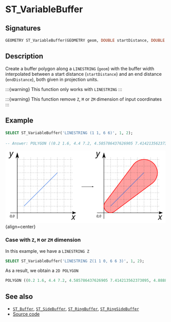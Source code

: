 # ST_VariableBuffer

## Signatures

```sql
GEOMETRY ST_VariableBuffer(GEOMETRY geom, DOUBLE startDistance, DOUBLE endDistance);
```

## Description

Create a buffer polygon along a `LINESTRING` (`geom`) with the buffer width interpolated between a start distance (`startDistance`) and an end distance (`endDistance`), both given in projection units.

:::{warning}
This function only works with `LINESTRING`
:::

:::{warning}
This function remove `Z`, `M` or `ZM` dimension of input coordinates
:::


## Example

```sql
SELECT ST_VariableBuffer('LINESTRING (1 1, 6 6)', 1, 2);

-- Answer: POLYGON ((0.2 1.6, 4.4 7.2, 4.585786437626905 7.414213562373095, 4.888859533960796 7.662939224605091, 5.234633135269821 7.847759065022574, 5.609819355967744 7.961570560806461, 6 8, 6.390180644032257 7.961570560806461, 6.765366864730179 7.847759065022574, 7.111140466039204 7.662939224605091, 7.414213562373095 7.414213562373095, 7.662939224605091 7.111140466039204, 7.847759065022574 6.765366864730179, 7.961570560806461 6.390180644032257, 8 6, 7.961570560806461 5.609819355967743, 7.847759065022574 5.234633135269821, 7.662939224605091 4.888859533960796, 7.2 4.4, 1.6 0.2, 1.5555702330196017 0.1685303876974545, 1.38268343236509 0.0761204674887134, 1.1950903220161284 0.0192147195967696, 1 0, 0.8049096779838714 0.0192147195967697, 0.6173165676349097 0.0761204674887135, 0.4444297669803978 0.1685303876974548, 0.2928932188134523 0.2928932188134525, 0.1685303876974545 0.444429766980398, 0.0761204674887132 0.6173165676349104, 0.0192147195967696 0.8049096779838716, 0 1, 0.0192147195967696 1.1950903220161286, 0.0761204674887133 1.3826834323650898, 0.1685303876974547 1.5555702330196022, 0.2 1.6))
```
![](./ST_VariableBuffer_1.png){align=center}

### Case with `Z`, `M` or `ZM` dimension

In this example, we have a `LINESTRING Z`
```sql
SELECT ST_VariableBuffer('LINESTRING Z(1 1 0, 6 6 3)', 1, 2);
```
As a result, we obtain a `2D POLYGON`
```sql
POLYGON ((0.2 1.6, 4.4 7.2, 4.585786437626905 7.414213562373095, 4.888859533960796 7.662939224605091, 5.234633135269821 7.847759065022574, 5.609819355967744 7.961570560806461, 6 8, 6.390180644032257 7.961570560806461, 6.765366864730179 7.847759065022574, 7.111140466039204 7.662939224605091, 7.414213562373095 7.414213562373095, 7.662939224605091 7.111140466039204, 7.847759065022574 6.765366864730179, 7.961570560806461 6.390180644032257, 8 6, 7.961570560806461 5.609819355967743, 7.847759065022574 5.234633135269821, 7.662939224605091 4.888859533960796, 7.2 4.4, 1.6 0.2, 1.5555702330196017 0.1685303876974545, 1.38268343236509 0.0761204674887134, 1.1950903220161284 0.0192147195967696, 1 0, 0.8049096779838714 0.0192147195967697, 0.6173165676349097 0.0761204674887135, 0.4444297669803978 0.1685303876974548, 0.2928932188134523 0.2928932188134525, 0.1685303876974545 0.444429766980398, 0.0761204674887132 0.6173165676349104, 0.0192147195967696 0.8049096779838716, 0 1, 0.0192147195967696 1.1950903220161286, 0.0761204674887133 1.3826834323650898, 0.1685303876974547 1.5555702330196022, 0.2 1.6))
```


## See also
* [`ST_Buffer`](../ST_Buffer), [`ST_SideBuffer`](../ST_SideBuffer), [`ST_RingBuffer`](../ST_RingBuffer), [`ST_RingSideBuffer`](../ST_RingSideBuffer)
* <a href="https://github.com/orbisgis/h2gis/blob/master/h2gis-functions/src/main/java/org/h2gis/functions/spatial/buffer/ST_VariableBuffer.java" target="_blank">Source code</a>
